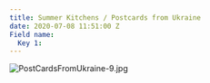 ```yaml
---
title: Summer Kitchens / Postcards from Ukraine
date: 2020-07-08 11:51:00 Z
Field name:
  Key 1: 
---
```


![PostCardsFromUkraine-9.jpg](/uploads/PostCardsFromUkraine-9.jpg)